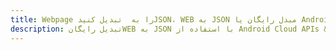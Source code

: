 ---title: Webpage را به  تبدیل کنیدJSON، WEB به JSON مبدل رایگان یا Android SDKdescription: تبدیل رایگانWEB به JSON با استفاده از Android Cloud APIs & SDK همچنین اسناد PDF را در Cloud ایجاد، ویرایش و رندر کنید.---